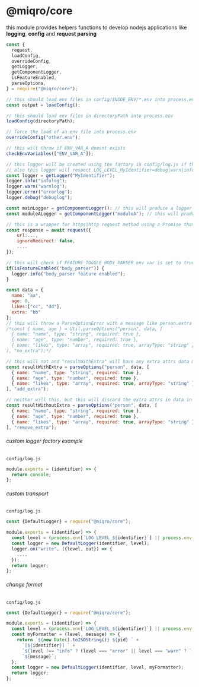 # @miqro/core

this module provides helpers functions to develop nodejs applications like **logging**, **config** and **request parsing**

```javascript
const {
  request,
  loadConfig,
  overrideConfig,
  getLogger,
  getComponentLogger,
  isFeatureEnabled,
  parseOptions,
} = require("@miqro/core");

// this should load env files in config/$NODE_ENV/*.env into process.env
const output = loadConfig();

// this should load env files in directoryPath into process.env
loadConfig(directoryPath);

// force the load of an env file into process.env
overrideConfig("other.env");

// this will throw if ENV_VAR_A doesnt exists
checkEnvVariables(["ENV_VAR_A"]);

// this logger will be created using the factory in config/log.js if the file exists.
// also this logger will respect LOG_LEVEL_MyIdentifier=debug|warn|info|error Env var as its log level
const logger = getLogger("MyIdentifier");
logger.info("infolog");
logger.warn("warnlog");
logger.error("errorlog");
logger.debug("debuglog");

const mainLogger = getComponentLogger(); // this will produce a logger named myscript where myscript is the service name
const moduleALogger = getComponentLogger("moduleA"); // this will produce a logger named myscript.moduleA where myscript is the service name

// this is a wrapper for https|http request method using a Promise that follows redirects
const response = await request({
    url:...,
    ignoreRedirect: false,
    ....
});

// this will check if FEATURE_TOGGLE_BODY_PARSER env var is set to true.
if(isFeatureEnabled("body_parser")) {
  logger.info("body_parser feature enabled");
}

const data = {
  name: "aa",
  age: 0,
  likes:["cc", "dd"],
  extra: "bb"
};
// this will throw a ParseOptionError with a message like person.extra is not expected.
/*const { name, age } = Util.parseOptions("person", data, [
  { name: "name", type: "string", required: true },
  { name: "age", type: "number", required: true },
  { name: "likes", type: "array", required: true, arrayType: "string" }
], "no_extra");*/

// this will not and "resultWithExtra" will have any extra attrs data may have
const resultWithExtra = parseOptions("person", data, [
  { name: "name", type: "string", required: true },
  { name: "age", type: "number", required: true },
  { name: "likes", type: "array", required: true, arrayType: "string" }
], "add_extra");

// neither will this, but this will discard the extra attrs in data in "resultWithoutExtra"
const resultWithoutExtra = parseOptions("person", data, [
  { name: "name", type: "string", required: true },
  { name: "age", type: "number", required: true },
  { name: "likes", type: "array", required: true, arrayType: "string" }
], "remove_extra");
```

###### custom logger factory example

```config/log.js```

```javascript
module.exports = (identifier) => {
  return console;
};
```

###### custom transport

```config/log.js```

```javascript
const {DefaultLogger} = require("@miqro/core");

module.exports = (identifier) => {
  const level = (process.env[`LOG_LEVEL_${identifier}`] || process.env.LOG_LEVEL || "info");
  const logger = new DefaultLogger(identifier, level);
  logger.on("write", ({level, out}) => {
    ....
  });
  return logger;
};
```

###### change format

```config/log.js```

```javascript
const {DefaultLogger} = require("@miqro/core");

module.exports = (identifier) => {
  const level = (process.env[`LOG_LEVEL_${identifier}`] || process.env.LOG_LEVEL || "info");
  const myFormatter = (level, message) => {
    return `${new Date().toISOString()} ${pid} ` +
      `[${identifier}] ` +
      `${level !== "info" ? (level === "error" || level === "warn" ? `[${level.toUpperCase()}] ` : `[${level}] `) : ""}` +
      `${message}`;
  };
  const logger = new DefaultLogger(identifier, level, myFormatter);
  return logger;
};
```


